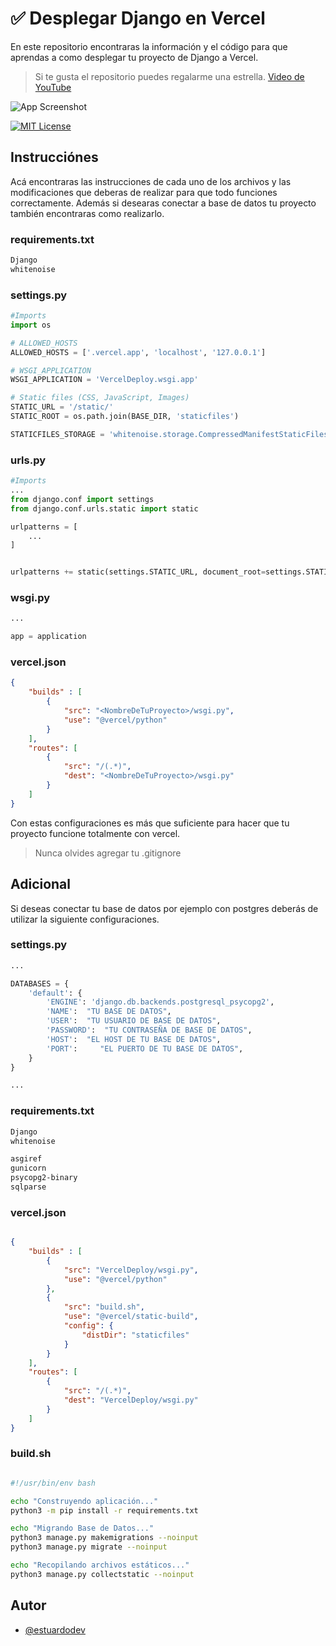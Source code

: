# ✅ Desplegar Django en Vercel

En este repositorio encontraras la información y el código para que aprendas a como desplegar tu proyecto de Django a Vercel.

> Si te gusta el repositorio puedes regalarme una estrella.
> [Video de YouTube](https://youtu.be/eQJFHfFn-sk)

![App Screenshot](https://i.imgur.com/8oH8kyD.png)


[![MIT License](https://img.shields.io/badge/License-MIT-green.svg)](https://choosealicense.com/licenses/mit/)

## Instrucciónes
Acá encontraras las instrucciones de cada uno de los archivos y las modificaciones que deberas de realizar para que todo funciones correctamente. Además si desearas conectar a base de datos tu proyecto también encontraras como realizarlo.

### requirements.txt

```python
Django
whitenoise
```

### settings.py

```python
#Imports
import os

# ALLOWED_HOSTS
ALLOWED_HOSTS = ['.vercel.app', 'localhost', '127.0.0.1']

# WSGI_APPLICATION
WSGI_APPLICATION = 'VercelDeploy.wsgi.app'

# Static files (CSS, JavaScript, Images)
STATIC_URL = '/static/'
STATIC_ROOT = os.path.join(BASE_DIR, 'staticfiles')

STATICFILES_STORAGE = 'whitenoise.storage.CompressedManifestStaticFilesStorage'

```

### urls.py

```python
#Imports
...
from django.conf import settings
from django.conf.urls.static import static

urlpatterns = [
    ...
]


urlpatterns += static(settings.STATIC_URL, document_root=settings.STATIC_ROOT)

```

### wsgi.py

```python
...

app = application
```


### vercel.json

```json
{
    "builds" : [
        {
            "src": "<NombreDeTuProyecto>/wsgi.py",
            "use": "@vercel/python"
        }
    ],
    "routes": [
        {
            "src": "/(.*)",
            "dest": "<NombreDeTuProyecto>/wsgi.py"
        }
    ]
}
```

Con estas configuraciones es más que suficiente para hacer que tu proyecto funcione totalmente con vercel. 

> Nunca olvides agregar tu .gitignore

## Adicional

Si deseas conectar tu base de datos por ejemplo con postgres deberás de utilizar la siguiente configuraciones.

### settings.py

```python
...

DATABASES = {
    'default': {
        'ENGINE': 'django.db.backends.postgresql_psycopg2',
        'NAME':  "TU BASE DE DATOS",
        'USER':  "TU USUARIO DE BASE DE DATOS",
        'PASSWORD':  "TU CONTRASEÑA DE BASE DE DATOS",
        'HOST':  "EL HOST DE TU BASE DE DATOS",
        'PORT':     "EL PUERTO DE TU BASE DE DATOS",
    }
}

...
```

### requirements.txt

```txt
Django
whitenoise

asgiref
gunicorn
psycopg2-binary
sqlparse    
```

### vercel.json

```json

{
    "builds" : [
        {
            "src": "VercelDeploy/wsgi.py",
            "use": "@vercel/python"
        },
        {
            "src": "build.sh",
            "use": "@vercel/static-build",
            "config": {
                "distDir": "staticfiles"
            }
        }
    ],
    "routes": [
        {
            "src": "/(.*)",
            "dest": "VercelDeploy/wsgi.py"
        }
    ]
}

```

### build.sh

```bash

#!/usr/bin/env bash

echo "Construyendo aplicación..."
python3 -m pip install -r requirements.txt

echo "Migrando Base de Datos..."
python3 manage.py makemigrations --noinput
python3 manage.py migrate --noinput

echo "Recopilando archivos estáticos..."
python3 manage.py collectstatic --noinput

```
## Autor

- [@estuardodev](https://www.github.com/estuardodev)

